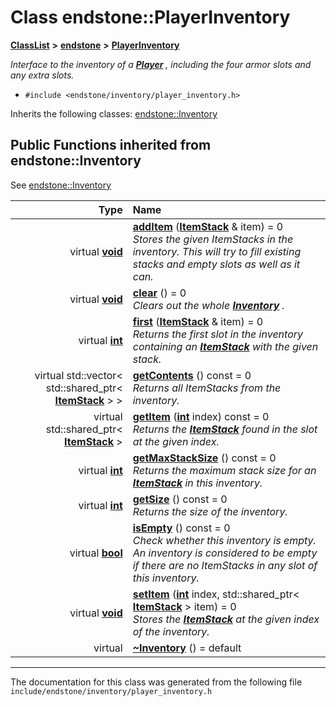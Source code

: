 

# Class endstone::PlayerInventory



[**ClassList**](annotated.md) **>** [**endstone**](namespaceendstone.md) **>** [**PlayerInventory**](classendstone_1_1PlayerInventory.md)



_Interface to the inventory of a_ [_**Player**_](classendstone_1_1Player.md) _, including the four armor slots and any extra slots._

* `#include <endstone/inventory/player_inventory.h>`



Inherits the following classes: [endstone::Inventory](classendstone_1_1Inventory.md)
























































## Public Functions inherited from endstone::Inventory

See [endstone::Inventory](classendstone_1_1Inventory.md)

| Type | Name |
| ---: | :--- |
| virtual [**void**](classendstone_1_1Vector.md) | [**addItem**](classendstone_1_1Inventory.md#function-additem) ([**ItemStack**](classendstone_1_1ItemStack.md) & item) = 0<br>_Stores the given ItemStacks in the inventory. This will try to fill existing stacks and empty slots as well as it can._  |
| virtual [**void**](classendstone_1_1Vector.md) | [**clear**](classendstone_1_1Inventory.md#function-clear) () = 0<br>_Clears out the whole_ [_**Inventory**_](classendstone_1_1Inventory.md) _._ |
| virtual [**int**](classendstone_1_1Vector.md) | [**first**](classendstone_1_1Inventory.md#function-first) ([**ItemStack**](classendstone_1_1ItemStack.md) & item) = 0<br>_Returns the first slot in the inventory containing an_ [_**ItemStack**_](classendstone_1_1ItemStack.md) _with the given stack._ |
| virtual std::vector&lt; std::shared\_ptr&lt; [**ItemStack**](classendstone_1_1ItemStack.md) &gt; &gt; | [**getContents**](classendstone_1_1Inventory.md#function-getcontents) () const = 0<br>_Returns all ItemStacks from the inventory._  |
| virtual std::shared\_ptr&lt; [**ItemStack**](classendstone_1_1ItemStack.md) &gt; | [**getItem**](classendstone_1_1Inventory.md#function-getitem) ([**int**](classendstone_1_1Vector.md) index) const = 0<br>_Returns the_ [_**ItemStack**_](classendstone_1_1ItemStack.md) _found in the slot at the given index._ |
| virtual [**int**](classendstone_1_1Vector.md) | [**getMaxStackSize**](classendstone_1_1Inventory.md#function-getmaxstacksize) () const = 0<br>_Returns the maximum stack size for an_ [_**ItemStack**_](classendstone_1_1ItemStack.md) _in this inventory._ |
| virtual [**int**](classendstone_1_1Vector.md) | [**getSize**](classendstone_1_1Inventory.md#function-getsize) () const = 0<br>_Returns the size of the inventory._  |
| virtual [**bool**](classendstone_1_1Vector.md) | [**isEmpty**](classendstone_1_1Inventory.md#function-isempty) () const = 0<br>_Check whether this inventory is empty. An inventory is considered to be empty if there are no ItemStacks in any slot of this inventory._  |
| virtual [**void**](classendstone_1_1Vector.md) | [**setItem**](classendstone_1_1Inventory.md#function-setitem) ([**int**](classendstone_1_1Vector.md) index, std::shared\_ptr&lt; [**ItemStack**](classendstone_1_1ItemStack.md) &gt; item) = 0<br>_Stores the_ [_**ItemStack**_](classendstone_1_1ItemStack.md) _at the given index of the inventory._ |
| virtual  | [**~Inventory**](classendstone_1_1Inventory.md#function-inventory) () = default<br> |























































------------------------------
The documentation for this class was generated from the following file `include/endstone/inventory/player_inventory.h`

